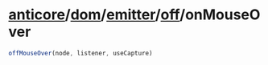 # [anticore](../../../../#reference)/[dom](../../../#reference)/[emitter](../../#reference)/[off](../#reference)/<a name="reference">onMouseOver</a>

```js
offMouseOver(node, listener, useCapture)
```
